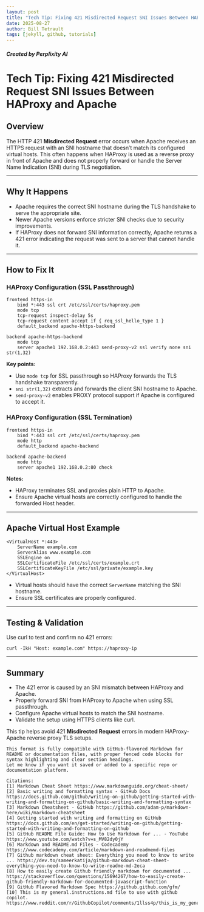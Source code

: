 ```yaml
---
layout: post
title: "Tech Tip: Fixing 421 Misdirected Request SNI Issues Between HAProxy and Apache"
date: 2025-08-27
author: Bill Tetrault
tags: [jekyll, github, tutorials]
---
```

##### Created by Perplixity AI

# Tech Tip: Fixing 421 Misdirected Request SNI Issues Between HAProxy and Apache

## Overview
The HTTP 421 **Misdirected Request** error occurs when Apache receives an HTTPS request with an SNI hostname that doesn’t match its configured virtual hosts. This often happens when HAProxy is used as a reverse proxy in front of Apache and does not properly forward or handle the Server Name Indication (SNI) during TLS negotiation.

---

## Why It Happens
- Apache requires the correct SNI hostname during the TLS handshake to serve the appropriate site.
- Newer Apache versions enforce stricter SNI checks due to security improvements.
- If HAProxy does not forward SNI information correctly, Apache returns a 421 error indicating the request was sent to a server that cannot handle it.

---

## How to Fix It

### HAProxy Configuration (SSL Passthrough)

```
frontend https-in
    bind *:443 ssl crt /etc/ssl/certs/haproxy.pem
    mode tcp
    tcp-request inspect-delay 5s
    tcp-request content accept if { req_ssl_hello_type 1 }
    default_backend apache-https-backend

backend apache-https-backend
    mode tcp
    server apache1 192.168.0.2:443 send-proxy-v2 ssl verify none sni str(1,32)
```

**Key points:**
- Use `mode tcp` for SSL passthrough so HAProxy forwards the TLS handshake transparently.
- `sni str(1,32)` extracts and forwards the client SNI hostname to Apache.
- `send-proxy-v2` enables PROXY protocol support if Apache is configured to accept it.

### HAProxy Configuration (SSL Termination)

```
frontend https-in
    bind *:443 ssl crt /etc/ssl/certs/haproxy.pem
    mode http
    default_backend apache-backend

backend apache-backend
    mode http
    server apache1 192.168.0.2:80 check
```

**Notes:**
- HAProxy terminates SSL and proxies plain HTTP to Apache.
- Ensure Apache virtual hosts are correctly configured to handle the forwarded Host header.

---

## Apache Virtual Host Example

```
<VirtualHost *:443>
    ServerName example.com
    ServerAlias www.example.com
    SSLEngine on
    SSLCertificateFile /etc/ssl/certs/example.crt
    SSLCertificateKeyFile /etc/ssl/private/example.key
</VirtualHost>
```

- Virtual hosts should have the correct `ServerName` matching the SNI hostname.
- Ensure SSL certificates are properly configured.

---

## Testing & Validation

Use curl to test and confirm no 421 errors:

```
curl -IkH "Host: example.com" https://haproxy-ip
```

---

## Summary
- The 421 error is caused by an SNI mismatch between HAProxy and Apache.
- Properly forward SNI from HAProxy to Apache when using SSL passthrough.
- Configure Apache virtual hosts to match the SNI hostname.
- Validate the setup using HTTPS clients like curl.

This tip helps avoid 421 **Misdirected Request** errors in modern HAProxy-Apache reverse proxy TLS setups.
```
This format is fully compatible with GitHub-flavored Markdown for README or documentation files, with proper fenced code blocks for syntax highlighting and clear section headings.  
Let me know if you want it saved or added to a specific repo or documentation platform.

Citations:
[1] Markdown Cheat Sheet https://www.markdownguide.org/cheat-sheet/
[2] Basic writing and formatting syntax - GitHub Docs https://docs.github.com/github/writing-on-github/getting-started-with-writing-and-formatting-on-github/basic-writing-and-formatting-syntax
[3] Markdown Cheatsheet - GitHub https://github.com/adam-p/markdown-here/wiki/markdown-cheatsheet
[4] Getting started with writing and formatting on GitHub https://docs.github.com/en/get-started/writing-on-github/getting-started-with-writing-and-formatting-on-github
[5] GitHub README File Guide: How to Use Markdown for ... - YouTube https://www.youtube.com/watch?v=s_MV82dy0jY
[6] Markdown and README.md Files - Codecademy https://www.codecademy.com/article/markdown-and-readmemd-files
[7] Github markdown cheat sheet: Everything you need to know to write ... https://dev.to/sameerkatija/github-markdown-cheat-sheet-everything-you-need-to-know-to-write-readme-md-2eca
[8] How to easily create Github friendly markdown for documented ... https://stackoverflow.com/questions/15694267/how-to-easily-create-github-friendly-markdown-for-documented-javascript-function
[9] GitHub Flavored Markdown Spec https://github.github.com/gfm/
[10] This is my general.instructions.md file to use with github copilot. https://www.reddit.com/r/GithubCopilot/comments/1llss4p/this_is_my_generalinstructionsmd_file_to_use_with/

